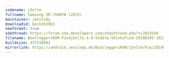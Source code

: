 ```yaml
---
codename: j5nlte
fullname: Samsung SM-J500FN (2015)
maintainer: jenslody
downloadid: becb3b39b3
newformat: true
xdathread: https://forum.xda-developers.com/showthread.php?t=3853544
filename: BootleggersROM-Pie4j5nlte.4.0-Stable-Shishufied-20190203-102541.zip
buildsize: 437310891
mirrorlink: https://android.jenslody.de/BootleggersROM/j5nlte/Pie/20190203-102541/
---
```


